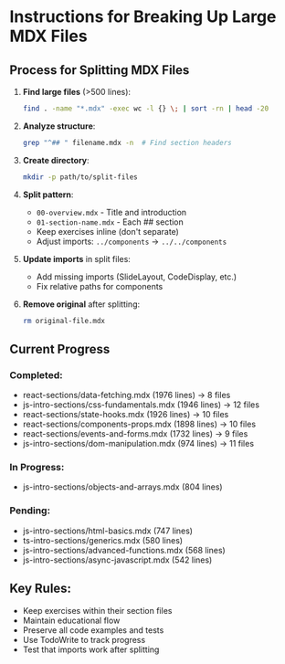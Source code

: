 # Instructions for Breaking Up Large MDX Files

## Process for Splitting MDX Files

1. **Find large files** (>500 lines):
   ```bash
   find . -name "*.mdx" -exec wc -l {} \; | sort -rn | head -20
   ```

2. **Analyze structure**:
   ```bash
   grep "^## " filename.mdx -n  # Find section headers
   ```

3. **Create directory**:
   ```bash
   mkdir -p path/to/split-files
   ```

4. **Split pattern**:
   - `00-overview.mdx` - Title and introduction
   - `01-section-name.mdx` - Each ## section
   - Keep exercises inline (don't separate)
   - Adjust imports: `../components` → `../../components`

5. **Update imports** in split files:
   - Add missing imports (SlideLayout, CodeDisplay, etc.)
   - Fix relative paths for components

6. **Remove original** after splitting:
   ```bash
   rm original-file.mdx
   ```

## Current Progress

### Completed:
- react-sections/data-fetching.mdx (1976 lines) → 8 files
- js-intro-sections/css-fundamentals.mdx (1946 lines) → 12 files  
- react-sections/state-hooks.mdx (1926 lines) → 10 files
- react-sections/components-props.mdx (1898 lines) → 10 files
- react-sections/events-and-forms.mdx (1732 lines) → 9 files
- js-intro-sections/dom-manipulation.mdx (974 lines) → 11 files

### In Progress:
- js-intro-sections/objects-and-arrays.mdx (804 lines)

### Pending:
- js-intro-sections/html-basics.mdx (747 lines)
- ts-intro-sections/generics.mdx (580 lines)
- js-intro-sections/advanced-functions.mdx (568 lines)
- js-intro-sections/async-javascript.mdx (542 lines)

## Key Rules:
- Keep exercises within their section files
- Maintain educational flow
- Preserve all code examples and tests
- Use TodoWrite to track progress
- Test that imports work after splitting